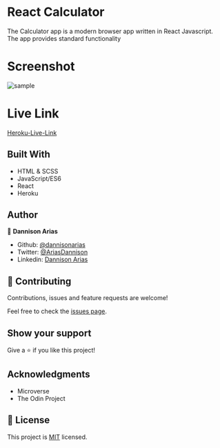 # React Calculator
The Calculator app is a modern browser app written in React Javascript. The app provides standard functionality

# Screenshot

![sample](captured.gif)

# Live Link

[Heroku-Live-Link](https://lculatordannison.herokuapp.com/)

## Built With

- HTML & SCSS
- JavaScript/ES6
- React
- Heroku

## Author

👤 **Dannison Arias**

- Github: [@dannisonarias](https://github.com/dannisonarias)
- Twitter: [@AriasDannison](https://twitter.com/AriasDannison)
- Linkedin: [Dannison Arias](https://www.linkedin.com/in/dannison-arias-777919190/)

## 🤝 Contributing

Contributions, issues and feature requests are welcome!

Feel free to check the [issues page](/issues).

## Show your support

Give a ⭐️ if you like this project!

## Acknowledgments

- Microverse
- The Odin Project

## 📝 License

This project is [MIT](./license.md) licensed.
